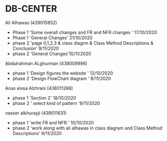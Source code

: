 # DB-CENTER
Ali Alhawas (439015852)
- Phase 1 'Some overall changes and FR and NFR changes ' 17/10/2020
- Phase 1 'General Changes' 21/10/2020 
- phase 2 'page 0,1,2,3 & class diagrm & Class Method Descriptions &	Conclusion' 9/11/2020
- phase 2 'General Changes'10/11/2020

ِAbdulrahman ALghurman (438009996)
- phase 1 'Design figures the website ' 12/10/2020
- phase 2 'Design FlowChart diagram ' 8/11/2020


Anas eissa Alzhrani (438011286)
- phase 1 'Section 2' 18/10/2020
- phase 2 ' select kind of pattern '9/11/2020

 nasser alkhurayji (439011631)

 - phase 1 'write FR and NFR ' 10/10/2020
 - phase 2  'work along with ali alhawas in class diagram and Class Method Descriptions' 9/11/2020
